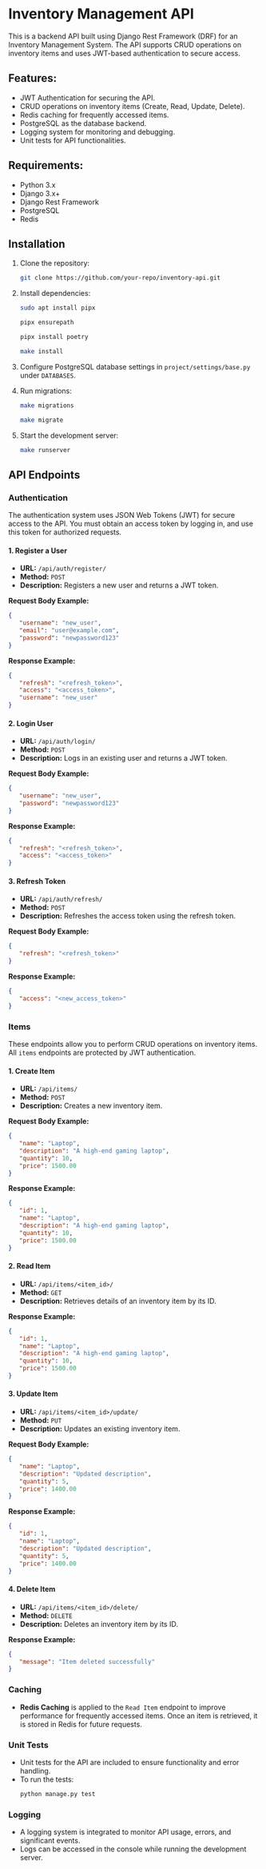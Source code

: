 
# Inventory Management API

This is a backend API built using Django Rest Framework (DRF) for an Inventory Management System. The API supports CRUD operations on inventory items and uses JWT-based authentication to secure access.

## Features:
- JWT Authentication for securing the API.
- CRUD operations on inventory items (Create, Read, Update, Delete).
- Redis caching for frequently accessed items.
- PostgreSQL as the database backend.
- Logging system for monitoring and debugging.
- Unit tests for API functionalities.

## Requirements:
- Python 3.x
- Django 3.x+
- Django Rest Framework
- PostgreSQL
- Redis

## Installation

1. Clone the repository:
   ```bash
   git clone https://github.com/your-repo/inventory-api.git
   ```

2. Install dependencies:
   ```bash
   sudo apt install pipx
   ```

   ```bash
   pipx ensurepath
   ```

   ```bash
   pipx install poetry
   ```

   ```bash
   make install
   ```

3. Configure PostgreSQL database settings in `project/settings/base.py` under `DATABASES`.

4. Run migrations:
   ```bash
   make migrations
   ```
   ```bash
   make migrate
   ```

5. Start the development server:
   ```bash
   make runserver
   ```

## API Endpoints

### Authentication

The authentication system uses JSON Web Tokens (JWT) for secure access to the API. You must obtain an access token by logging in, and use this token for authorized requests.

#### 1. Register a User
- **URL:** `/api/auth/register/`
- **Method:** `POST`
- **Description:** Registers a new user and returns a JWT token.

**Request Body Example:**
```json
{
   "username": "new_user",
   "email": "user@example.com",
   "password": "newpassword123"
}
```

**Response Example:**
```json
{
   "refresh": "<refresh_token>",
   "access": "<access_token>",
   "username": "new_user"
}
```

#### 2. Login User
- **URL:** `/api/auth/login/`
- **Method:** `POST`
- **Description:** Logs in an existing user and returns a JWT token.

**Request Body Example:**
```json
{
   "username": "new_user",
   "password": "newpassword123"
}
```

**Response Example:**
```json
{
   "refresh": "<refresh_token>",
   "access": "<access_token>"
}
```

#### 3. Refresh Token
- **URL:** `/api/auth/refresh/`
- **Method:** `POST`
- **Description:** Refreshes the access token using the refresh token.

**Request Body Example:**
```json
{
   "refresh": "<refresh_token>"
}
```

**Response Example:**
```json
{
   "access": "<new_access_token>"
}
```

### Items

These endpoints allow you to perform CRUD operations on inventory items. All `items` endpoints are protected by JWT authentication.

#### 1. Create Item
- **URL:** `/api/items/`
- **Method:** `POST`
- **Description:** Creates a new inventory item.

**Request Body Example:**
```json
{
   "name": "Laptop",
   "description": "A high-end gaming laptop",
   "quantity": 10,
   "price": 1500.00
}
```

**Response Example:**
```json
{
   "id": 1,
   "name": "Laptop",
   "description": "A high-end gaming laptop",
   "quantity": 10,
   "price": 1500.00
}
```

#### 2. Read Item
- **URL:** `/api/items/<item_id>/`
- **Method:** `GET`
- **Description:** Retrieves details of an inventory item by its ID.

**Response Example:**
```json
{
   "id": 1,
   "name": "Laptop",
   "description": "A high-end gaming laptop",
   "quantity": 10,
   "price": 1500.00
}
```

#### 3. Update Item
- **URL:** `/api/items/<item_id>/update/`
- **Method:** `PUT`
- **Description:** Updates an existing inventory item.

**Request Body Example:**
```json
{
   "name": "Laptop",
   "description": "Updated description",
   "quantity": 5,
   "price": 1400.00
}
```

**Response Example:**
```json
{
   "id": 1,
   "name": "Laptop",
   "description": "Updated description",
   "quantity": 5,
   "price": 1400.00
}
```

#### 4. Delete Item
- **URL:** `/api/items/<item_id>/delete/`
- **Method:** `DELETE`
- **Description:** Deletes an inventory item by its ID.

**Response Example:**
```json
{
   "message": "Item deleted successfully"
}
```

### Caching

- **Redis Caching** is applied to the `Read Item` endpoint to improve performance for frequently accessed items. Once an item is retrieved, it is stored in Redis for future requests.

### Unit Tests

- Unit tests for the API are included to ensure functionality and error handling.
- To run the tests:
   ```bash
   python manage.py test
   ```

### Logging

- A logging system is integrated to monitor API usage, errors, and significant events.
- Logs can be accessed in the console while running the development server.

